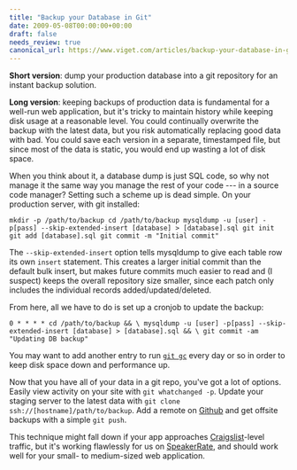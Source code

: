 ```yaml
---
title: "Backup your Database in Git"
date: 2009-05-08T00:00:00+00:00
draft: false
needs_review: true
canonical_url: https://www.viget.com/articles/backup-your-database-in-git/
---
```


**Short version**: dump your production database into a git repository
for an instant backup solution.

**Long version**: keeping backups of production data is fundamental for
a well-run web application, but it's tricky to maintain history while
keeping disk usage at a reasonable level. You could continually
overwrite the backup with the latest data, but you risk automatically
replacing good data with bad. You could save each version in a separate,
timestamped file, but since most of the data is static, you would end up
wasting a lot of disk space.

When you think about it, a database dump is just SQL code, so why not
manage it the same way you manage the rest of your code --- in a source
code manager? Setting such a scheme up is dead simple. On your
production server, with git installed:

    mkdir -p /path/to/backup cd /path/to/backup mysqldump -u [user] -p[pass] --skip-extended-insert [database] > [database].sql git init git add [database].sql git commit -m "Initial commit" 

The `--skip-extended-insert` option tells mysqldump to give each table
row its own `insert` statement. This creates a larger initial commit
than the default bulk insert, but makes future commits much easier to
read and (I suspect) keeps the overall repository size smaller, since
each patch only includes the individual records added/updated/deleted.

From here, all we have to do is set up a cronjob to update the backup:

    0 * * * * cd /path/to/backup && \ mysqldump -u [user] -p[pass] --skip-extended-insert [database] > [database].sql && \ git commit -am "Updating DB backup" 

You may want to add another entry to run
[`git gc`](http://www.kernel.org/pub/software/scm/git/docs/git-gc.html)
every day or so in order to keep disk space down and performance up.

Now that you have all of your data in a git repo, you've got a lot of
options. Easily view activity on your site with `git whatchanged -p`.
Update your staging server to the latest data with
`git clone ssh://[hostname]/path/to/backup`. Add a remote on
[Github](https://github.com/) and get offsite backups with a simple
`git push`.

This technique might fall down if your app approaches
[Craigslist](http://craigslist.org/)-level traffic, but it's working
flawlessly for us on [SpeakerRate](http://speakerrate.com), and should
work well for your small- to medium-sized web application.
